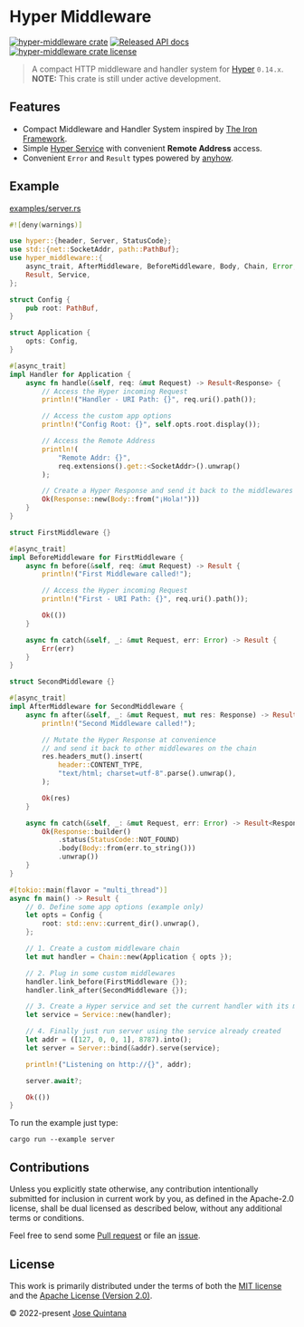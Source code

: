 # Hyper Middleware

[![hyper-middleware crate](https://img.shields.io/crates/v/hyper-middleware.svg)](https://crates.io/crates/hyper-middleware)
[![Released API docs](https://docs.rs/hyper-middleware/badge.svg)](https://docs.rs/hyper-middleware)
[![hyper-middleware crate license](https://img.shields.io/crates/l/hyper-middleware)](./LICENSE-MIT)

> A compact HTTP middleware and handler system for [Hyper](https://github.com/hyperium/hyper) `0.14.x`.<br>
> **NOTE:** This crate is still under active development.

## Features

- Compact Middleware and Handler System inspired by [The Iron Framework](https://github.com/iron/iron).
- Simple [Hyper Service](https://docs.rs/hyper/latest/hyper/service/trait.Service.html) with convenient __Remote Address__ access.
- Convenient `Error` and `Result` types powered by [anyhow](https://github.com/dtolnay/anyhow).

## Example

[examples/server.rs](examples/server.rs)

```rust
#![deny(warnings)]

use hyper::{header, Server, StatusCode};
use std::{net::SocketAddr, path::PathBuf};
use hyper_middleware::{
    async_trait, AfterMiddleware, BeforeMiddleware, Body, Chain, Error, Handler, Request, Response,
    Result, Service,
};

struct Config {
    pub root: PathBuf,
}

struct Application {
    opts: Config,
}

#[async_trait]
impl Handler for Application {
    async fn handle(&self, req: &mut Request) -> Result<Response> {
        // Access the Hyper incoming Request
        println!("Handler - URI Path: {}", req.uri().path());

        // Access the custom app options
        println!("Config Root: {}", self.opts.root.display());

        // Access the Remote Address
        println!(
            "Remote Addr: {}",
            req.extensions().get::<SocketAddr>().unwrap()
        );

        // Create a Hyper Response and send it back to the middlewares chain
        Ok(Response::new(Body::from("¡Hola!")))
    }
}

struct FirstMiddleware {}

#[async_trait]
impl BeforeMiddleware for FirstMiddleware {
    async fn before(&self, req: &mut Request) -> Result {
        println!("First Middleware called!");

        // Access the Hyper incoming Request
        println!("First - URI Path: {}", req.uri().path());

        Ok(())
    }

    async fn catch(&self, _: &mut Request, err: Error) -> Result {
        Err(err)
    }
}

struct SecondMiddleware {}

#[async_trait]
impl AfterMiddleware for SecondMiddleware {
    async fn after(&self, _: &mut Request, mut res: Response) -> Result<Response> {
        println!("Second Middleware called!");

        // Mutate the Hyper Response at convenience
        // and send it back to other middlewares on the chain
        res.headers_mut().insert(
            header::CONTENT_TYPE,
            "text/html; charset=utf-8".parse().unwrap(),
        );

        Ok(res)
    }

    async fn catch(&self, _: &mut Request, err: Error) -> Result<Response> {
        Ok(Response::builder()
            .status(StatusCode::NOT_FOUND)
            .body(Body::from(err.to_string()))
            .unwrap())
    }
}

#[tokio::main(flavor = "multi_thread")]
async fn main() -> Result {
    // 0. Define some app options (example only)
    let opts = Config {
        root: std::env::current_dir().unwrap(),
    };

    // 1. Create a custom middleware chain
    let mut handler = Chain::new(Application { opts });

    // 2. Plug in some custom middlewares
    handler.link_before(FirstMiddleware {});
    handler.link_after(SecondMiddleware {});

    // 3. Create a Hyper service and set the current handler with its middlewares
    let service = Service::new(handler);

    // 4. Finally just run server using the service already created
    let addr = ([127, 0, 0, 1], 8787).into();
    let server = Server::bind(&addr).serve(service);

    println!("Listening on http://{}", addr);

    server.await?;

    Ok(())
}
```

To run the example just type:

```
cargo run --example server
```

## Contributions

Unless you explicitly state otherwise, any contribution intentionally submitted for inclusion in current work by you, as defined in the Apache-2.0 license, shall be dual licensed as described below, without any additional terms or conditions.

Feel free to send some [Pull request](https://github.com/static-web-server/hyper-middleware/pulls) or file an [issue](https://github.com/static-web-server/hyper-middleware/issues).

## License

This work is primarily distributed under the terms of both the [MIT license](LICENSE-MIT) and the [Apache License (Version 2.0)](LICENSE-APACHE).

© 2022-present [Jose Quintana](https://joseluisq.net)
